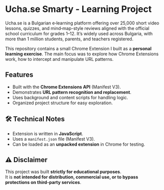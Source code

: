 # Ucha.se Smarty - Learning Project

Ucha.se is a Bulgarian e‑learning platform offering over 25,000 short video lessons, quizzes, and mind‑map-style reviews aligned with the official school curriculum for grades 1–12. It’s widely used across Bulgaria, with more than 1 million students, parents, and teachers registered.

This repository contains a small Chrome Extension I built as a **personal learning exercise**. 
The main focus was to explore how Chrome Extensions work, how to intercept and manipulate URL patterns.

## Features
- Built with the **Chrome Extensions API** (Manifest V3).  
- Demonstrates **URL pattern recognition and replacement**.  
- Uses background and content scripts for handling logic.  
- Organized project structure for easy exploration.  

## 🛠️ Technical Notes
- Extension is written in **JavaScript**.  
- Uses a `manifest.json` file (Manifest V3).  
- Can be loaded as an **unpacked extension** in Chrome for testing.  

## ⚠️ Disclaimer
This project was built **strictly for educational purposes**.  
It is **not intended for distribution, commercial use, or to bypass protections on third-party services**.  
